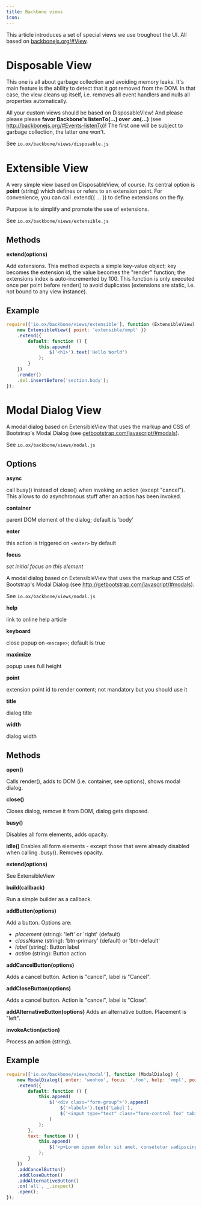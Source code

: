 ```yaml
---
title: Backbone views
icon:
---
```


This article introduces a set of special views we use troughout the UI.
All based on [backbonejs.org/#View](http://backbonejs.org/#View).

# Disposable View

This one is all about garbage collection and avoiding memory leaks.
It's main feature is the ability to detect that it got removed from the DOM.
In that case, the view cleans up itself, i.e. removes all event handlers and nulls all properties automatically.

All your custom views should be based on DisposableView!
And please please please **favor Backbone's listenTo(...) over .on(...)**
(see <http://backbonejs.org/#Events-listenTo>)!
The first one will be subject to garbage collection, the latter one won't.

See `io.ox/backbone/views/disposable.js`

# Extensible View

A very simple view based on DisposableView, of course.
Its central option is **point** (string) which defines or refers to an extension point.
For convenience, you can call .extend({ ... }) to define extensions on the fly.

Purpose is to simplify and promote the use of extensions.

See `io.ox/backbone/views/extensible.js`

## Methods

**extend(options)**

Add extensions.
This method expects a simple key-value object;
key becomes the extension id, the value becomes the "render" function;
the extensions index is auto-incremented by 100.
This function is only executed once per point before render() to avoid duplicates (extensions are static, i.e. not bound to any view instance).

## Example

```javascript
require(['io.ox/backbone/views/extensible'], function (ExtensibleView) {
    new ExtensibleView({ point: 'extensible/xmpl' })
    .extend({
        default: function () {
            this.append(
                $('<h1>').text('Hello World')
            );
        }
    })
    .render()
    .$el.insertBefore('section.body');
});
```

# Modal Dialog View

A modal dialog based on ExtensibleView that uses the markup and CSS of Bootstrap's Modal Dialog (see [getbootstrap.com/javascript/#modals](http://getbootstrap.com/javascript/#modals)).

See `io.ox/backbone/views/modal.js`

## Options

**async**

call busy() instead of close() when invoking an action (except "cancel"). This allows to do asynchronous stuff after an action has been invoked.

**container**

parent DOM element of the dialog; default is 'body'

**enter**

this action is triggered on `<enter>` by default

**focus**

_set initial focus on this element_

A modal dialog based on ExtensibleView that uses the markup and CSS of Bootstrap's Modal Dialog (see <http://getbootstrap.com/javascript/#modals>).

See `io.ox/backbone/views/modal.js`

**help**

link to online help article

**keyboard**

close popup on `<escape>`; default is true

**maximize**

popup uses full height

**point**

extension point id to render content; not mandatory but you should use it

**title**

dialog title

**width**

dialog width

## Methods

**open()**

Calls render(), adds to DOM (i.e. container, see options), shows modal dialog.

**close()**

Closes dialog, remove it from DOM, dialog gets disposed.

**busy()**

Disables all form elements, adds opacity.

**idle()**
Enables all form elements - except those that were already disabled when calling .busy(). Removes opacity.

**extend(options)**

  See ExtensibleView

**build(callback)**

  Run a simple builder as a callback.

**addButton(options)**

Add a button. Options are:

- _placement_ (string): 'left' or 'right' (default)
- _className_ (string): 'btn-primary' (default) or 'btn-default'
- _label_ (string): Button label
- _action_ (string): Button action

**addCancelButton(options)**

Adds a cancel button. Action is "cancel", label is "Cancel".

**addCloseButton(options)**

Adds a cancel button. Action is "cancel", label is "Close".

**addAlternativeButton(options)**
Adds an alternative button. Placement is "left".

**invokeAction(action)**

Process an action (string).

## Example

```javascript
require(['io.ox/backbone/views/modal'], function (ModalDialog) {
    new ModalDialog({ enter: 'woohoo', focus: '.foo', help: 'xmpl', point: 'modal/xmpl', maximize: true, title: 'Example' })
    .extend({
        default: function () {
            this.append(
                $('<div class="form-group">').append(
                    $('<label>').text('Label'),
                    $('<input type="text" class="form-control foo" tabindex="1">')
                )
            );
        },
        text: function () {
            this.append(
                $('<p>Lorem ipsum dolor sit amet, consetetur sadipscing elitr, sed diam nonumy eirmod tempor invidunt ut labore et dolore magna aliquyam erat, sed diam voluptua. At vero eos et accusam et justo duo dolores et ea rebum. Stet clita kasd gubergren, no sea takimata sanctus est Lorem ipsum dolor sit amet.</p>')
            );
        }
    })
    .addCancelButton()
    .addCloseButton()
    .addAlternativeButton()
    .on('all', _.inspect)
    .open();
});
```
